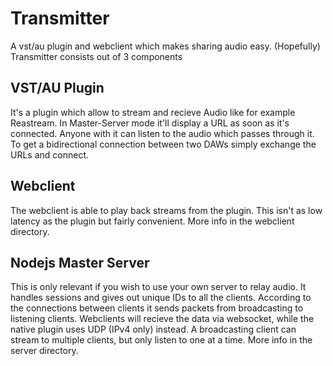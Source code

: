 # Transmitter
A vst/au plugin and webclient which makes sharing audio easy. (Hopefully)
Transmitter consists out of 3 components

## VST/AU Plugin
It's a plugin which allow to stream and recieve Audio like for example Reastream.
In Master-Server mode it'll display a URL as soon as it's connected.
Anyone with it can listen to the audio which passes through it.
To get a bidirectional connection between two DAWs simply exchange the URLs and connect.

## Webclient
The webclient is able to play back streams from the plugin. This isn't as low latency as the plugin but fairly convenient.
More info in the webclient directory. 

## Nodejs Master Server
This is only relevant if you wish to use your own server to relay audio.
It handles sessions and gives out unique IDs to all the clients.
According to the connections between clients it sends packets from broadcasting to listening clients.
Webclients will recieve the data via websocket, while the native plugin uses UDP (IPv4 only) instead.
A broadcasting client can stream to multiple clients, but only listen to one at a time.
More info in the server directory.
